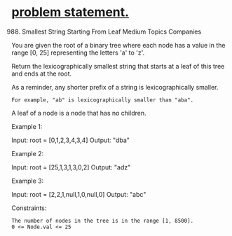 # <u>problem statement.</u>

988. Smallest String Starting From Leaf
     Medium
     Topics
     Companies

You are given the root of a binary tree where each node has a value in the range [0, 25] representing the letters 'a' to 'z'.

Return the lexicographically smallest string that starts at a leaf of this tree and ends at the root.

As a reminder, any shorter prefix of a string is lexicographically smaller.

    For example, "ab" is lexicographically smaller than "aba".

A leaf of a node is a node that has no children.



Example 1:

Input: root = [0,1,2,3,4,3,4]
Output: "dba"

Example 2:

Input: root = [25,1,3,1,3,0,2]
Output: "adz"

Example 3:

Input: root = [2,2,1,null,1,0,null,0]
Output: "abc"



Constraints:

    The number of nodes in the tree is in the range [1, 8500].
    0 <= Node.val <= 25

